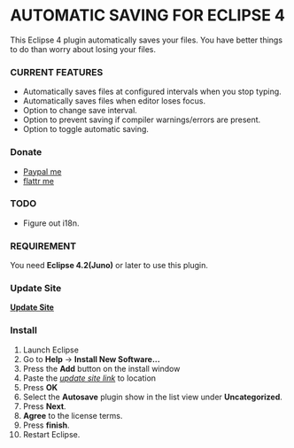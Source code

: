 # AUTOMATIC SAVING FOR ECLIPSE 4

This Eclipse 4 plugin automatically saves your files. You have better things to do than worry about losing your files.

### CURRENT FEATURES

* Automatically saves files at configured intervals when you stop typing.
* Automatically saves files when editor loses focus.
* Option to change save interval.
* Option to prevent saving if compiler warnings/errors are present.
* Option to toggle automatic saving.

### Donate

* [Paypal me](https://googledrive.com/host/0Bw1KseIE5s6cTXRJcWZzbTU0Q3c/index.html)
* [flattr me](https://flattr.com/donation/give/to/mystilleef)

### TODO

* Figure out i18n.

### REQUIREMENT

You need __Eclipse 4.2(Juno)__ or later to use this plugin.

### Update Site


__[Update Site](https://raw.github.com/mystilleef/eclipse4-autosave-updatesite/master/com.laboki.eclipse.e4.autosave)__

### Install

1. Launch Eclipse
2. Go to __Help__ -> __Install New Software...__
3. Press the __Add__ button on the install window
4. Paste the *[update site link](https://raw.github.com/mystilleef/eclipse4-autosave-updatesite/master/com.laboki.eclipse.e4.autosave)* to location
5. Press __OK__
6. Select the __Autosave__ plugin show in the list view under __Uncategorized__.
7. Press __Next__.
8. __Agree__ to the license terms.
9. Press __finish__. 
10. Restart Eclipse.
